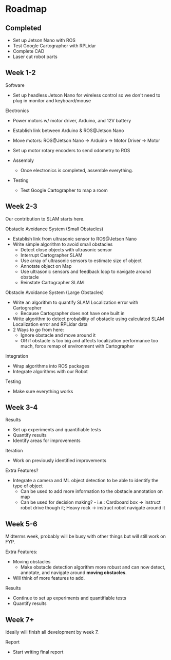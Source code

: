 # Roadmap

## Completed 

- Set up Jetson Nano with ROS
- Test Google Cartographer with RPLidar
- Complete CAD
- Laser cut robot parts

## Week 1-2

Software
- Set up headless Jetson Nano for wireless control so we don't need to plug in monitor and keyboard/mouse 

Electronics
- Power motors w/ motor driver, Arduino, and 12V battery
- Establish link between Arduino & ROS@Jetson Nano
- Move motors: ROS@Jetson Nano -> Arduino -> Motor Driver -> Motor
- Set up motor rotary encoders to send odometry to ROS

- Assembly
  - Once electronics is completed, assemble everything.

- Testing
  - Test Google Cartographer to map a room

## Week 2-3

Our contribution to SLAM starts here.

Obstacle Avoidance System (Small Obstacles)
- Establish link from ultrasonic sensor to ROS@Jetson Nano
- Write simple algorithm to avoid small obstacles
  - Detect close objects with ultrasonic sensor
  - Interrupt Cartographer SLAM
  - Use array of ultrasonic sensors to estimate size of object
  - Annotate object on Map
  - Use ultrasonic sensors and feedback loop to navigate around obstacle
  - Reinstate Cartographer SLAM

Obstacle Avoidance System (Large Obstacles)
- Write an algorithm to quantify SLAM Localization error with Cartographer
  - Because Cartographer does not have one built in
- Write algorithm to detect probability of obstacle using calculated SLAM Localization error and RPLidar data
- 2 Ways to go from here:
  - Ignore obstacle and move around it
  - OR if obstacle is too big and affects localization performance too much, force remap of environment with Cartographer

Integration
- Wrap algorithms into ROS packages
- Integrate algorithms with our Robot

Testing
- Make sure everything works

## Week 3-4

Results
- Set up experiments and quantifiable tests
- Quantify results
- Identify areas for improvements

Iteration
- Work on previously identified improvements

Extra Features?
- Integrate a camera and ML object detection to be able to identify the type of object
  - Can be used to add more information to the obstacle annotation on map
  - Can be used for decision making? - i.e.: Cardboard box -> instruct robot drive though it; Heavy rock -> instruct robot navigate around it

## Week 5-6

Midterms week, probably will be busy with other things but will still work on FYP.

Extra Features:
- Moving obstacles
  - Make obstacle detection algorithm more robust and can now detect, annotate, and navigate around **moving obstacles**.
- Will think of more features to add.

Results
- Continue to set up experiments and quantifiable tests
- Quantify results

## Week 7+

Ideally will finish all development by week 7.

Report
- Start writing final report